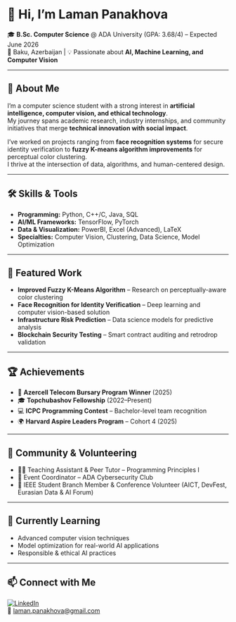 # 👋 Hi, I’m Laman Panakhova  

🎓 **B.Sc. Computer Science** @ ADA University (GPA: 3.68/4) – Expected June 2026  
📍 Baku, Azerbaijan | 💡 Passionate about **AI, Machine Learning, and Computer Vision**  

---

## 🚀 About Me  
I’m a computer science student with a strong interest in **artificial intelligence, computer vision, and ethical technology**.  
My journey spans academic research, industry internships, and community initiatives that merge **technical innovation with social impact**.  

I’ve worked on projects ranging from **face recognition systems** for secure identity verification to **fuzzy K-means algorithm improvements** for perceptual color clustering.  
I thrive at the intersection of data, algorithms, and human-centered design.  

---

## 🛠 Skills & Tools  
- **Programming:** Python, C++/C, Java, SQL  
- **AI/ML Frameworks:** TensorFlow, PyTorch  
- **Data & Visualization:** PowerBI, Excel (Advanced), LaTeX  
- **Specialties:** Computer Vision, Clustering, Data Science, Model Optimization  

---

## 📌 Featured Work  
- **Improved Fuzzy K-Means Algorithm** – Research on perceptually-aware color clustering  
- **Face Recognition for Identity Verification** – Deep learning and computer vision-based solution  
- **Infrastructure Risk Prediction** – Data science models for predictive analysis  
- **Blockchain Security Testing** – Smart contract auditing and retrodrop validation  

---

## 🏆 Achievements  
- 🥇 **Azercell Telecom Bursary Program Winner** (2025)  
- 🎓 **Topchubashov Fellowship** (2022–Present)  
- 💻 **ICPC Programming Contest** – Bachelor-level team recognition  
- 🌍 **Harvard Aspire Leaders Program** – Cohort 4 (2025)  

---

## 🤝 Community & Volunteering  
- 👩‍🏫 Teaching Assistant & Peer Tutor – Programming Principles I  
- 🔐 Event Coordinator – ADA Cybersecurity Club  
- 📡 IEEE Student Branch Member & Conference Volunteer (AICT, DevFest, Eurasian Data & AI Forum)  

---

## 🌱 Currently Learning  
- Advanced computer vision techniques  
- Model optimization for real-world AI applications  
- Responsible & ethical AI practices  

---

## 📫 Connect with Me  
[![LinkedIn](https://img.shields.io/badge/LinkedIn-blue?logo=linkedin&logoColor=white)](https://www.linkedin.com/in/lpanakhova16882-/)  
📧 [laman.panakhova@gmail.com](mailto:laman.panakhova@gmail.com)  
